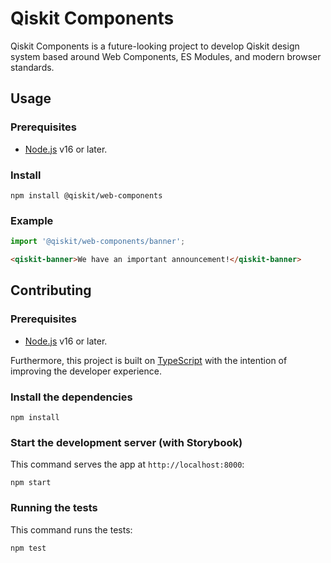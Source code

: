 # Qiskit Components

Qiskit Components is a future-looking project to develop Qiskit design system based around Web Components, ES Modules, and modern browser standards.

## Usage

### Prerequisites

- [Node.js](https://nodejs.org) v16 or later.

### Install

    npm install @qiskit/web-components

### Example

```javascript
import '@qiskit/web-components/banner';
```

```html
<qiskit-banner>We have an important announcement!</qiskit-banner>
```

## Contributing

### Prerequisites

- [Node.js](https://nodejs.org) v16 or later.

Furthermore, this project is built on [TypeScript](https://www.typescriptlang.org) with the intention of improving the developer experience.

### Install the dependencies

    npm install

### Start the development server (with Storybook)

This command serves the app at `http://localhost:8000`:

    npm start

### Running the tests

This command runs the tests:

    npm test

